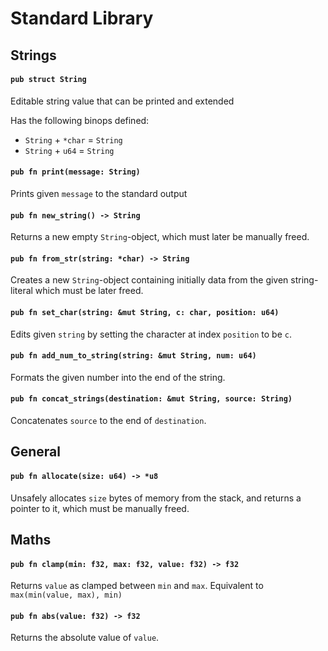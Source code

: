 # Standard Library

## Strings

#### `pub struct String`

Editable string value that can be printed and extended

Has the following binops defined:
- `String` + `*char` = `String`
- `String` + `u64` = `String`

#### `pub fn print(message: String)`

Prints given `message` to the standard output

#### `pub fn new_string() -> String`

Returns a new empty `String`-object, which must later be manually freed.

#### `pub fn from_str(string: *char) -> String`

Creates a new `String`-object containing initially data from the given string-literal which must be later freed.

#### `pub fn set_char(string: &mut String, c: char, position: u64)`

Edits given `string` by setting the character at index `position` to be `c`.

#### `pub fn add_num_to_string(string: &mut String, num: u64)`

Formats the given number into the end of the string.

#### `pub fn concat_strings(destination: &mut String, source: String)`

Concatenates `source` to the end of `destination`.

## General

#### `pub fn allocate(size: u64) -> *u8`

Unsafely allocates `size` bytes of memory from the stack, and returns a pointer to it, which must be manually freed.

## Maths

#### `pub fn clamp(min: f32, max: f32, value: f32) -> f32`

Returns `value` as clamped between `min` and `max`. Equivalent to `max(min(value, max), min)`

#### `pub fn abs(value: f32) -> f32`

Returns the absolute value of `value`.